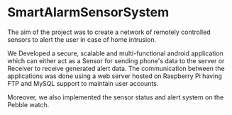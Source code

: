 # SmartAlarmSensorSystem

The aim of the project was to create a network of remotely controlled sensors to alert the user in case of home intrusion.

We Developed a secure, scalable and multi-functional android application which can either act as a Sensor for sending phone's data to the server or Receiver to receive generated alert data. The communication between the applications was done using a web server hosted on Raspberry Pi having FTP and MySQL support to maintain user accounts. 

Moreover, we also implemented the sensor status and alert system on the Pebble watch.
